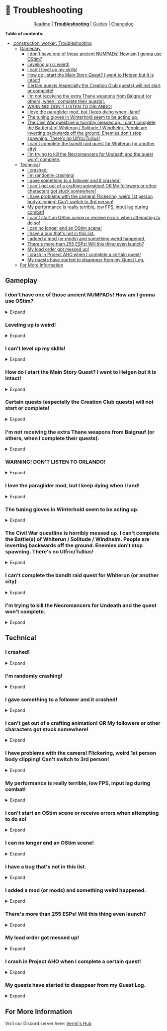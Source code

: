 # :construction_worker: Troubleshooting

<p align="center">
  <a href="/README.md">Readme</a></b> |
  <b><a href="/TROUBLESHOOTING.md">Troubleshooting</a></b> |
  <a href="/guides/">Guides</a> |
  <a href="/CHANGELOG.md">Changelog</a>
</p>

**Table of contents:**
- [:construction\_worker: Troubleshooting](#construction_worker-troubleshooting)
  - [Gameplay](#gameplay)
    - [I don't have one of those ancient NUMPADs! How am I gonna use OStim?](#i-dont-have-one-of-those-ancient-numpads-how-am-i-gonna-use-ostim)
    - [Leveling up is weird!](#leveling-up-is-weird)
    - [I can't level up my skills!](#i-cant-level-up-my-skills)
    - [How do I start the Main Story Quest? I went to Helgen but it is intact!](#how-do-i-start-the-main-story-quest-i-went-to-helgen-but-it-is-intact)
    - [Certain quests (especially the Creation Club quests) will not start or complete!](#certain-quests-especially-the-creation-club-quests-will-not-start-or-complete)
    - [I'm not receiving the extra Thane weapons from Balgruuf (or others, when I complete their quests).](#im-not-receiving-the-extra-thane-weapons-from-balgruuf-or-others-when-i-complete-their-quests)
    - [WARNING! DON'T LISTEN TO ORLANDO!](#warning-dont-listen-to-orlando)
    - [I love the paraglider mod, but I keep dying when I land!](#i-love-the-paraglider-mod-but-i-keep-dying-when-i-land)
    - [The tuning gloves in Winterhold seem to be acting up.](#the-tuning-gloves-in-winterhold-seem-to-be-acting-up)
    - [The Civil War questline is horribly messed up. I can't complete the Battle(s) of Whiterun / Solitude / Windhelm. People are inverting backwards off the ground. Enemies don't stop spawning. There's no Ulfric/Tullius!](#the-civil-war-questline-is-horribly-messed-up-i-cant-complete-the-battles-of-whiterun--solitude--windhelm-people-are-inverting-backwards-off-the-ground-enemies-dont-stop-spawning-theres-no-ulfrictullius)
    - [I can't complete the bandit raid quest for Whiterun (or another city)](#i-cant-complete-the-bandit-raid-quest-for-whiterun-or-another-city)
    - [I'm trying to kill the Necromancers for Undeath and the quest won't complete.](#im-trying-to-kill-the-necromancers-for-undeath-and-the-quest-wont-complete)
  - [Technical](#technical)
    - [I crashed!](#i-crashed)
    - [I'm randomly crashing!](#im-randomly-crashing)
    - [I gave something to a follower and it crashed!](#i-gave-something-to-a-follower-and-it-crashed)
    - [I can't get out of a crafting animation! OR My followers or other characters got stuck somewhere!](#i-cant-get-out-of-a-crafting-animation-or-my-followers-or-other-characters-got-stuck-somewhere)
    - [I have problems with the camera! Flickering, weird 1st person body clipping! Can't switch to 3rd person!](#i-have-problems-with-the-camera-flickering-weird-1st-person-body-clipping-cant-switch-to-3rd-person)
    - [My performance is really terrible, low FPS, input lag during combat!](#my-performance-is-really-terrible-low-fps-input-lag-during-combat)
    - [I can't start an OStim scene or receive errors when attempting to do so!](#i-cant-start-an-ostim-scene-or-receive-errors-when-attempting-to-do-so)
    - [I can no longer end an OStim scene!](#i-can-no-longer-end-an-ostim-scene)
    - [I have a bug that's not in this list.](#i-have-a-bug-thats-not-in-this-list)
    - [I added a mod (or mods) and something weird happened.](#i-added-a-mod-or-mods-and-something-weird-happened)
    - [There's more than 255 ESPs! Will this thing even launch?](#theres-more-than-255-esps-will-this-thing-even-launch)
    - [My load order got messed up!](#my-load-order-got-messed-up)
    - [I crash in Project AHO when I complete a certain quest!](#i-crash-in-project-aho-when-i-complete-a-certain-quest)
    - [My quests have started to disappear from my Quest Log.](#my-quests-have-started-to-disappear-from-my-quest-log)
  - [For More Information](#for-more-information)

## Gameplay

### I don't have one of those ancient NUMPADs! How am I gonna use OStim?
<details>
  <summary>Expand</summary>

The _OStim_ controls can be remapped in the `MCM` for that mod. It may be difficult to find enough free keys without a NUMPAD thoug.
</details>

### Leveling up is weird!
<details>
  <summary>Expand</summary>

The prompt to level up your skills will appear after you level up. 

**Not working?** The `Uncapper` preset prevents skills from leveling beyond your level +18, to a maximum of twice your level. If your skill won't go up any further, try gaining a level!

**Skill not leveling up upon reading a skill book?** Make sure you're not at the cap, then check for any debuffs to skill gain on your magic effects tab. Take care of those, then try again.
</details>

### I can't level up my skills!
<details>
  <summary>Expand</summary>

This is due to a _Static Skill Leveling_ conflict. If you have _any_ effect on your character that either reduces or increases Skill XP by any amount, the point distribution will seem to work, but nothing will actually increase in the Statistics menu. This will also prevent Skill Books from increasing Skills. Most commonly this is due to XP penalties from survival-related debuffs, so before leveling up, make certain you take care of all your physical needs. You might also want to verify that you apply your Skill Points only when all similar effects are inactive. If you have made certain of this and still can't get Skill Points, ensure that you are not at the Skill Cap for your race. The cap can be identified in the Statistics menu as a red or gold bar above the name of the skill. If you wish to level these further, you will need to gain more Character Levels.
</details>

### How do I start the Main Story Quest? I went to Helgen but it is intact!
<details>
  <summary>Expand</summary>

This mod uses _Alternate Perspective_, in which you can observe and walk through Helgen's destruction as a neutral bystander. To witness Alduin's first attack in centuries, travel to Helgen and choose the "Rent A Room (Start Intro)" option. Then sleep in the bed that the innkeeper offers you for at least one hour. The intro will begin as soon as you step outside. Bear in mind it is important to complete this step relatively early as many later quest stages rely on it. See the question below.
</details>

### Certain quests (especially the Creation Club quests) will not start or complete!
<details>
  <summary>Expand</summary>

A lot of quest stages in later quests are directly reliant on **ALL** the quest triggers -- including event, interaction, and location-based triggers -- being activated during the intro sequence in which Alduin destroys Helgen. If you are finding that Uthgerd will not brawl with you, Ysolda will not ask you for the mammoth tusk, you can't talk to the Creation Club pets, or _Saints and Seducers_ NPCs are not responding, go back and do Helgen. I am also extremely skeptical of all starts which skip this part of the game, including the "Dragonborn" start from the dragon statue in the opening room as well as the "Skip Intro" start in the Helgen Inn's basement.
</details>

### I'm not receiving the extra Thane weapons from Balgruuf (or others, when I complete their quests).
<details>
  <summary>Expand</summary>

These quests are all on a rather buggy time delay. I don't know why, but this has been confirmed with multiple user reports, and it happens in clean game with LOTD and just its patches. If you want to receive all the Thane weapons legitimately, do not delay in completing their quests. For Balgruuf, do Helgen almost from the beginning of the game and complete everything up through Mimilnur (the first dragon attack) as soon as you can. Otherwise you won't get them. For the other Thane quests, don't mess around after you start them. Complete them and get the weapons - otherwise you will have to console them in.
</details>

### WARNING! DON'T LISTEN TO ORLANDO!
<details>
  <summary>Expand</summary>

Upon entering a certain inn, you will be given the option to stab a certain Vigilant of Stendarr with a Needle. **DO NOT DO THIS.** This is basically a means by which veterans to the `VIGILANT` mod can skip 3/4 of the mod to get to the fun stuff at the end. You will be _extremely_ underpowered and _utterly_ clueless as to what is going on if you do this. **SO DON'T DO IT!!** No, there is no way back. You will have to load from before you did what the obviously evil dude told you to do.
</details>

### I love the paraglider mod, but I keep dying when I land!
<details>
  <summary>Expand</summary>

Known bug I'm afraid, I guess it doesn't always perfectly detect the landing event. To prevent this, just make sure you always close and reopen the paraglider right before you land. And, of course, always save before you jump!
</details>

### The tuning gloves in Winterhold seem to be acting up.
<details>
  <summary>Expand</summary>

Try removing them and equipping them in between attempts. I dunno either, man.
</details>

### The Civil War questline is horribly messed up. I can't complete the Battle(s) of Whiterun / Solitude / Windhelm. People are inverting backwards off the ground. Enemies don't stop spawning. There's no Ulfric/Tullius!
<details>
  <summary>Expand</summary>

The _Civil War_ questline is incredibly broken even in vanilla Skyrim partially due to the large actor count and infinitely spawning enemies. Pile on CGO scripting all attack patterns and animations and Ultimate Dodge scripting all movement and you have a recipe for disaster. Even if you do manage to complete it, countless other quests will be broken due to destroyed buildings / dead NPCs / flagged variables. **It's recommended that you complete this questchain near the very end of your playthrough**, if at all. If you choose to do so, I recommend keeping the following things in mind:

1. Infinite enemy spawns are based around the destructible barricades. Hit them three times with a weapon or Destruction spell to destroy them and stop spawns in that area.
2. The above does not always work. If you find enemies never stop spawning, _sprint_ to the capitol building of the city you are attempting to reclaim (Dragonsreach, Castle Dour, etc) and make your way inside.
3. The conclusion of the Battle for Whiterun / Solitude / Windhelm is triggered by entering this capitol building.
4. You do not need to escort Ulfric, Galmar, Tullius, Likke or anyone else all the way to the capitol building. Sometimes they won't even spawn when you enter the city! Merely entering it yourself is enough. Just as followers appear beside you, so will the faction leaders.
5. Enjoy the rest of your horribly broken playthrough :finnadie:
</details>

### I can't complete the bandit raid quest for Whiterun (or another city)
<details>
  <summary>Expand</summary>

The Quest Objective to keep the Guard Captain alive is **optional** and he is extremely weak. Most likely he will die. You can still complete the quest if he does, you will just not receive any reward from the city (which is a worthless reward not worth the work IMO).
</details>

### I'm trying to kill the Necromancers for Undeath and the quest won't complete.
<details>
  <summary>Expand</summary>

Yeah, this is just a buggy part of this mod, at least when included in a large modlist like this. After clearing the ritual site, try opening console and typing `killall`. That should clear the quest. If that doesn't work, highlight the dead Necromancers and type `resurrect` followed by `killall`. If this STILL doesn't work, you will probably have to repeat this portion until it does.
</details>

## Technical

### I crashed!
<details>
  <summary>Expand</summary>

Slow down there pardner. Skyrim crashes **all the time**, less so in vanilla but more so with over 1000 mods. First make sure it crashes the next time you do the exact same thing. If it does, drop by the support channels on Discord and give as much detail as possible + attach a crashlog, we'd take a look!
</details>

### I'm randomly crashing!
<details>
  <summary>Expand</summary>

You probably don't have enough paged RAM. Skyrim is very badly optimized. Try increasing your pagefile size. Refer to the primary README document for details.
Alternatively, you don't have enough VRAM, if your GPU is less than 8 GB - you'd have to run [VRAMr](https://www.nexusmods.com/skyrimspecialedition/mods/90557).
</details>

### I gave something to a follower and it crashed!
<details>
  <summary>Expand</summary>

Was it less than a full stack of arrows but more than half of that stack of arrows? Yeah, this is a bug and can't be fixed. Don't do that!

If it was something else, first launch the game and try it again. If it happens again report it and tell me which item it was! Preferably with the ID (or screenshot of opened console where you clicked the offending item, it's IDs should be in bottom right)
</details>

### I can't get out of a crafting animation! OR My followers or other characters got stuck somewhere!
<details>
  <summary>Expand</summary>

Bugs such as this are common to many lists, and `moveto player` is the go-to solution. If you get stuck in a crafting or other SFW animation, open the console with the **tilde** key (to the left of the number 1 along the top of your keyboard) and type `player.moveto player`. That will get you out of it. I find that getting stuck in animations is common if you are attempting to craft or do some repetitive animation in first person. The list should switch you to third automatically **but you could try doing so yourself** before mining ores, brewing potions, etc.

If an NPC gets stuck on some landscape or architecture, you can use a similar command. For followers imported into NFF, you can strike the `F6` key to teleport them all to you at once _(especially useful if you are sprinting in the Overworld)_ Keep in mind that "SUPER" followers such as **Inigo** and **Lucien** **CANNOT** be imported into NFF. If other NPCs get stuck, open console just as above, and click on them until they are highlighted in white _(you may need to scroll your mouse wheel until this occurs)_. Then type `moveto player` and they will appear close to you and should be able to continue.
</details>

### I have problems with the camera! Flickering, weird 1st person body clipping! Can't switch to 3rd person!
<details>
  <summary>Expand</summary>

These are all caused by the extremely janky customization that makes first person POV sex under OStim a possibility. You are probably better off disabling both `Improved Camera` and the `Improved Camera INI` in the left pane of MO2. They do not have traditional ESPs, so your save will be fine. For a compromise, you can switch _to_ third person with the `F` key, and _back_ to first person with the scroll wheel.
</details>

### My performance is really terrible, low FPS, input lag during combat!
<details>
  <summary>Expand</summary>

Refer to the primary readme and ensure you meet all the system specification requirements!
You can try [VRAMr](https://www.nexusmods.com/skyrimspecialedition/mods/90557), some DLSS mods or switch to Community Shaders.
</details>

### I can't start an OStim scene or receive errors when attempting to do so!
<details>
  <summary>Expand</summary>

The first thing you can try is navigating to the _OStim_ MCM and selecting the `Update All` option near the bottom left. Close all menus and wait about 60 seconds, then attempt your adult interaction again.

If this doesn't work, perhaps one of the _OStim_ plugins did not install properly via _Wabbajack._ Try right-clicking on the _OStim NG_ mod in _Mod Organizer 2_ and selecting `Reinstall`. There shouldn't be any options to choose, so just click through. Launch the game and attempt your adult interaction again.

If this *STILL* doesn't work, refer to the [readme](/README.md) and keep reinstalling the list until the error messages go away.
</details>

### I can no longer end an OStim scene!
<details>
  <summary>Expand</summary>

Ensure that you **do not have** `Freecam At Start` enabled in _OStim_ MCM. Sometimes this stops functioning properly on long playthroughs.
</details>

### I have a bug that's not in this list.
<details>
  <summary>Expand</summary>

I'm afraid you're going to have to brave the Realm of the Discord Mods. I know. It's a bit like visiting the Swamp of Sadness in _Neverending Story_ which has also just been invaded by an infestation of Rodents of Unusual Size.
</details>

### I added a mod (or mods) and something weird happened.
<details>
  <summary>Expand</summary>

Feed free to stop by our server and **talk about it in the modded support channel**. We're usually willing to help unless you did something crazy like add seven huge quest mods, all available patches for those mods, and all available LOTD patches for those mods and their patches. Then you're on your own! You can always browse _[Lively's Learn To Mod Series](https://github.com/LivelyDismay/Learn-To-Mod)_ to get info on how to change any modlist you want, good luck.

</details>

### There's more than 255 ESPs! Will this thing even launch?
<details>
  <summary>Expand</summary>

Yes. ESPs flagged as ESL don't count. Double click the little number to see how many real ESPs there are.
</details>

### My load order got messed up!
<details>
  <summary>Expand</summary>

I have included backups. Click the swirly arrows. There's one for the load order (right pane) and one for the install order (left pane). Be sure to get the most recent one!
</details>

### I crash in Project AHO when I complete a certain quest!
<details>
  <summary>Expand</summary>

Try this. Load before you start the quest's conclusion. Complete a step. Save. Reload. Complete the next step. Continue until you finish the quest without crashing. I have confirmation that this does work.
</details>

### My quests have started to disappear from my Quest Log.
<details>
  <summary>Expand</summary>

Skyrim uses a very tiny variable to keep track of these. The maximum number of quests you can have, both active **AND COMPLETED,** cannot exceed 255. When this happens, the older quests will start to vanish. _There is no way around this limitation, it is hard-coded into the game._ If you somehow find yourself playing the hundreds of hours required to do this many quests, read and follow the directions in this mod when you first notice the problem: https://www.nexusmods.com/skyrimspecialedition/mods/56130  You can also find a Synthesis / Mutagen version of this Quest Recovery tool if you are more advanced. There is also a Quest Recover MCM you can run to get the missing quests back.
</details>

## For More Information

Visit our Discord server here:
[Vermi's Hub](https://discord.gg/vermishub)
